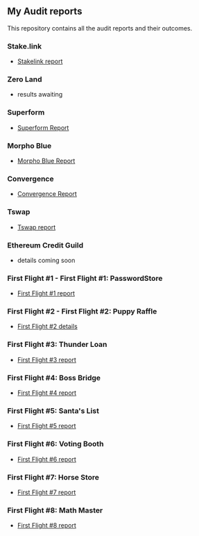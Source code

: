 ## My Audit reports

This repository contains all the audit reports and their outcomes.

### Stake.link
- [Stakelink report](https://github.com/iftikharuddin/audit-reports/blob/master/code-hawk-audits/stake.link/Iftikhar-stake.link.md)

### Zero Land 
- results awaiting

### Superform 
- [Superform Report](https://github.com/iftikharuddin/audit-reports/tree/master/cantina-audits/superform) 

### Morpho Blue 
- [Morpho Blue Report](https://github.com/iftikharuddin/audit-reports/tree/master/cantina-audits/morpho-blue) 

### Convergence 
- [Convergence Report](https://github.com/iftikharuddin/audit-reports/tree/master/sherlock-audits/convergence) 

### Tswap
- [Tswap report](https://github.com/iftikharuddin/audit-reports/blob/master/code-hawk-audits/security-course/5-t-swap-audit.md) 

### Ethereum Credit Guild
- details coming soon

### First Flight #1 - First Flight #1: PasswordStore
- [First Flight #1 report](https://github.com/iftikharuddin/audit-reports/blob/master/codehawk-first-flights/Iftikhar-First-Flight-%231_-PasswordStore.md) 

### First Flight #2 - First Flight #2: Puppy Raffle
- [First Flight #2 details](https://github.com/iftikharuddin/audit-reports/blob/master/codehawk-first-flights/Iftikhar-First-Flight-%232_-Puppy-Raffle.md)

### First Flight #3: Thunder Loan 
- [First Flight #3 report](https://github.com/iftikharuddin/audit-reports/blob/master/codehawk-first-flights/Iftikhar-First-Flight-%233_-Thunder-Loan.md)

### First Flight #4: Boss Bridge 
- [First Flight #4 report](https://github.com/iftikharuddin/audit-reports/blob/master/codehawk-first-flights/Iftikhar-First-Flight-%234_-Boss-Bridge.md)

### First Flight #5: Santa's List

- [First Flight #5 report](https://github.com/iftikharuddin/audit-reports/blob/master/codehawk-first-flights/Iftikhar-First-Flight-%235_-Santa's-List.md)

### First Flight #6: Voting Booth

- [First Flight #6 report](https://github.com/iftikharuddin/audit-reports/blob/8609c0d337bcb7ba9959533680d1b4937164248b/codehawk-first-flights/Iftikhar-First-Flight-%236_-Voting-Booth.md)

### First Flight #7: Horse Store 

- [First Flight #7 report](https://github.com/iftikharuddin/audit-reports/blob/master/codehawk-first-flights/Iftikhar-First-Flight-%237_-Horse-Store.md)

### First Flight #8: Math Master

- [First Flight #8 report](#link)
